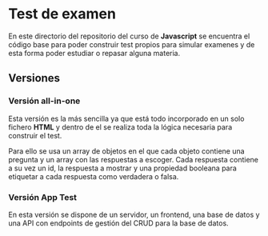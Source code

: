 # Test de examen
En este directorio del repositorio del curso de **Javascript** se encuentra el código base para poder construir test propios para simular examenes y de esta forma poder estudiar o repasar alguna materia.

## Versiones
### Versión all-in-one
Esta versión es la más sencilla ya que está todo incorporado
en un solo fichero **HTML** y dentro de el se realiza toda la lógica necesaria para construir el test.

Para ello se usa un array de objetos en el que cada objeto contiene una pregunta y un array con las respuestas a escoger. Cada respuesta contiene a su vez un id, la respuesta a mostrar y una propiedad booleana para etiquetar a cada respuesta como verdadera o falsa.

### Versión App Test
En esta versión se dispone de un servidor, un frontend, una base de datos y 
una API con endpoints de gestión del CRUD para la base de datos.

